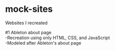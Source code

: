 # mock-sites
Websites I recreated

#1 Ableton about page  
-Recreation using only HTML, CSS, and JavaScript  
-Modeled after Ableton's about page  

